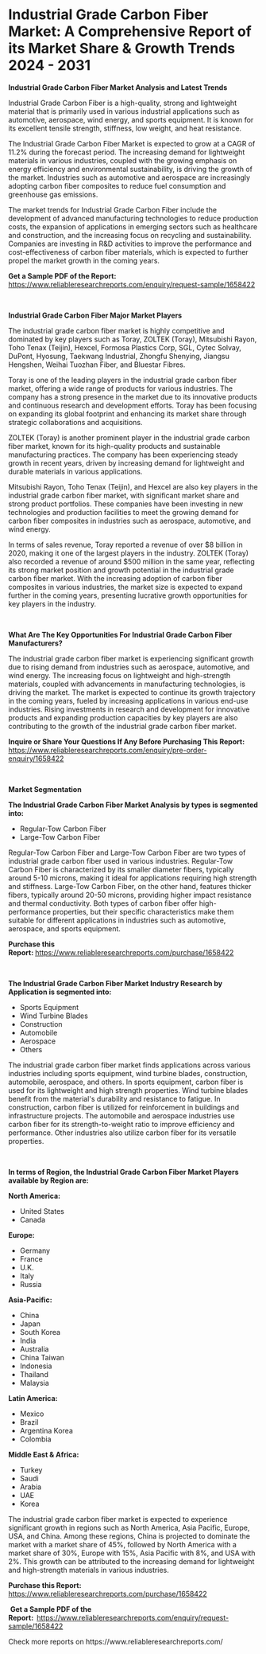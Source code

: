 <p><h1>Industrial Grade Carbon Fiber Market: A Comprehensive Report of its Market Share & Growth Trends 2024 - 2031</h1></p><p><strong>Industrial Grade Carbon Fiber Market Analysis and Latest Trends</strong></p>
<p><p>Industrial Grade Carbon Fiber is a high-quality, strong and lightweight material that is primarily used in various industrial applications such as automotive, aerospace, wind energy, and sports equipment. It is known for its excellent tensile strength, stiffness, low weight, and heat resistance.</p><p>The Industrial Grade Carbon Fiber Market is expected to grow at a CAGR of 11.2% during the forecast period. The increasing demand for lightweight materials in various industries, coupled with the growing emphasis on energy efficiency and environmental sustainability, is driving the growth of the market. Industries such as automotive and aerospace are increasingly adopting carbon fiber composites to reduce fuel consumption and greenhouse gas emissions.</p><p>The market trends for Industrial Grade Carbon Fiber include the development of advanced manufacturing technologies to reduce production costs, the expansion of applications in emerging sectors such as healthcare and construction, and the increasing focus on recycling and sustainability. Companies are investing in R&D activities to improve the performance and cost-effectiveness of carbon fiber materials, which is expected to further propel the market growth in the coming years.</p></p>
<p><strong>Get a Sample PDF of the Report:&nbsp;</strong> <a href="https://www.reliableresearchreports.com/enquiry/request-sample/1658422">https://www.reliableresearchreports.com/enquiry/request-sample/1658422</a></p>
<p>&nbsp;</p>
<p><strong>Industrial Grade Carbon Fiber Major Market Players</strong></p>
<p><p>The industrial grade carbon fiber market is highly competitive and dominated by key players such as Toray, ZOLTEK (Toray), Mitsubishi Rayon, Toho Tenax (Teijin), Hexcel, Formosa Plastics Corp, SGL, Cytec Solvay, DuPont, Hyosung, Taekwang Industrial, Zhongfu Shenying, Jiangsu Hengshen, Weihai Tuozhan Fiber, and Bluestar Fibres.</p><p>Toray is one of the leading players in the industrial grade carbon fiber market, offering a wide range of products for various industries. The company has a strong presence in the market due to its innovative products and continuous research and development efforts. Toray has been focusing on expanding its global footprint and enhancing its market share through strategic collaborations and acquisitions.</p><p>ZOLTEK (Toray) is another prominent player in the industrial grade carbon fiber market, known for its high-quality products and sustainable manufacturing practices. The company has been experiencing steady growth in recent years, driven by increasing demand for lightweight and durable materials in various applications.</p><p>Mitsubishi Rayon, Toho Tenax (Teijin), and Hexcel are also key players in the industrial grade carbon fiber market, with significant market share and strong product portfolios. These companies have been investing in new technologies and production facilities to meet the growing demand for carbon fiber composites in industries such as aerospace, automotive, and wind energy.</p><p>In terms of sales revenue, Toray reported a revenue of over $8 billion in 2020, making it one of the largest players in the industry. ZOLTEK (Toray) also recorded a revenue of around $500 million in the same year, reflecting its strong market position and growth potential in the industrial grade carbon fiber market. With the increasing adoption of carbon fiber composites in various industries, the market size is expected to expand further in the coming years, presenting lucrative growth opportunities for key players in the industry.</p></p>
<p>&nbsp;</p>
<p><strong>What Are The Key Opportunities For Industrial Grade Carbon Fiber Manufacturers?</strong></p>
<p><p>The industrial grade carbon fiber market is experiencing significant growth due to rising demand from industries such as aerospace, automotive, and wind energy. The increasing focus on lightweight and high-strength materials, coupled with advancements in manufacturing technologies, is driving the market. The market is expected to continue its growth trajectory in the coming years, fueled by increasing applications in various end-use industries. Rising investments in research and development for innovative products and expanding production capacities by key players are also contributing to the growth of the industrial grade carbon fiber market.</p></p>
<p><strong>Inquire or Share Your Questions If Any Before Purchasing This Report:</strong> <a href="https://www.reliableresearchreports.com/enquiry/pre-order-enquiry/1658422">https://www.reliableresearchreports.com/enquiry/pre-order-enquiry/1658422</a></p>
<p>&nbsp;</p>
<p><strong>Market Segmentation</strong></p>
<p><strong>The Industrial Grade Carbon Fiber Market Analysis by types is segmented into:</strong></p>
<p><ul><li>Regular-Tow Carbon Fiber</li><li>Large-Tow Carbon Fiber</li></ul></p>
<p><p>Regular-Tow Carbon Fiber and Large-Tow Carbon Fiber are two types of industrial grade carbon fiber used in various industries. Regular-Tow Carbon Fiber is characterized by its smaller diameter fibers, typically around 5-10 microns, making it ideal for applications requiring high strength and stiffness. Large-Tow Carbon Fiber, on the other hand, features thicker fibers, typically around 20-50 microns, providing higher impact resistance and thermal conductivity. Both types of carbon fiber offer high-performance properties, but their specific characteristics make them suitable for different applications in industries such as automotive, aerospace, and sports equipment.</p></p>
<p><strong>Purchase this Report:&nbsp;</strong><a href="https://www.reliableresearchreports.com/purchase/1658422">https://www.reliableresearchreports.com/purchase/1658422</a></p>
<p>&nbsp;</p>
<p><strong>The Industrial Grade Carbon Fiber Market Industry Research by Application is segmented into:</strong></p>
<p><ul><li>Sports Equipment</li><li>Wind Turbine Blades</li><li>Construction</li><li>Automobile</li><li>Aerospace</li><li>Others</li></ul></p>
<p><p>The industrial grade carbon fiber market finds applications across various industries including sports equipment, wind turbine blades, construction, automobile, aerospace, and others. In sports equipment, carbon fiber is used for its lightweight and high strength properties. Wind turbine blades benefit from the material's durability and resistance to fatigue. In construction, carbon fiber is utilized for reinforcement in buildings and infrastructure projects. The automobile and aerospace industries use carbon fiber for its strength-to-weight ratio to improve efficiency and performance. Other industries also utilize carbon fiber for its versatile properties.</p></p>
<p>&nbsp;</p>
<p><strong>In terms of Region, the Industrial Grade Carbon Fiber Market Players available by Region are:</strong></p>
<p>
    <p> <strong> North America: </strong>
        <ul>
            <li>United States</li>
            <li>Canada</li>
        </ul>
        </p> 
    <p> <strong> Europe: </strong>
        <ul>
            <li>Germany</li>
            <li>France</li>
            <li>U.K.</li>
            <li>Italy</li>
            <li>Russia</li>
        </ul>
        </p> 
    <p> <strong> Asia-Pacific: </strong>
        <ul>
            <li>China</li>
            <li>Japan</li>
            <li>South Korea</li>
            <li>India</li>
            <li>Australia</li>
            <li>China Taiwan</li>
            <li>Indonesia</li>
            <li>Thailand</li>
            <li>Malaysia</li>
        </ul>
        </p> 
    <p> <strong> Latin America: </strong>
        <ul>
            <li>Mexico</li>
            <li>Brazil</li>
            <li>Argentina Korea</li>
            <li>Colombia</li>
        </ul>
        </p> 
    <p> <strong> Middle East & Africa: </strong>
        <ul>
            <li>Turkey</li>
            <li>Saudi</li>
            <li>Arabia</li>
            <li>UAE</li>
            <li>Korea</li>
        </ul>
    </p>
    </p>
<p><p>The industrial grade carbon fiber market is expected to experience significant growth in regions such as North America, Asia Pacific, Europe, USA, and China. Among these regions, China is projected to dominate the market with a market share of 45%, followed by North America with a market share of 30%, Europe with 15%, Asia Pacific with 8%, and USA with 2%. This growth can be attributed to the increasing demand for lightweight and high-strength materials in various industries.</p></p>
<p><strong>Purchase this Report: </strong><a href="https://www.reliableresearchreports.com/purchase/1658422">https://www.reliableresearchreports.com/purchase/1658422</a></p>
<p>&nbsp;<strong>Get a Sample PDF of the Report:&nbsp;&nbsp;</strong><a href="https://www.reliableresearchreports.com/enquiry/request-sample/1658422">https://www.reliableresearchreports.com/enquiry/request-sample/1658422</a></p>
<p><strong></strong></p>
<p>Check more reports on https://www.reliableresearchreports.com/</p>